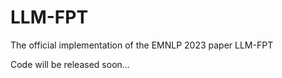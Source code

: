 # LLM-FPT
The official implementation of the EMNLP 2023 paper LLM-FPT

Code will be released soon...
